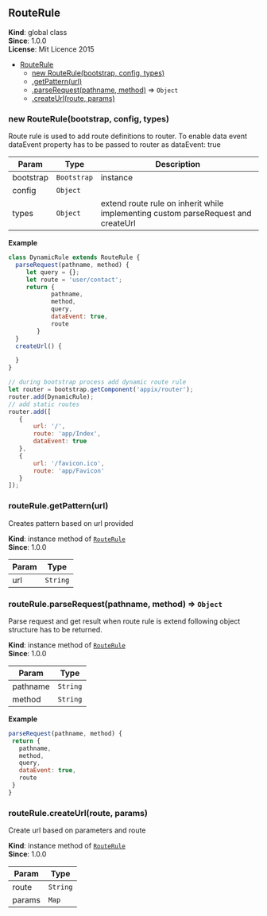 <a name="RouteRule"></a>
## RouteRule
**Kind**: global class  
**Since**: 1.0.0  
**License**: Mit Licence 2015  

* [RouteRule](#RouteRule)
  * [new RouteRule(bootstrap, config, types)](#new_RouteRule_new)
  * [.getPattern(url)](#RouteRule+getPattern)
  * [.parseRequest(pathname, method)](#RouteRule+parseRequest) ⇒ <code>Object</code>
  * [.createUrl(route, params)](#RouteRule+createUrl)

<a name="new_RouteRule_new"></a>
### new RouteRule(bootstrap, config, types)
Route rule is used to add route definitions to router.
To enable data event dataEvent property has to be passed to router as dataEvent: true


| Param | Type | Description |
| --- | --- | --- |
| bootstrap | <code>Bootstrap</code> | instance |
| config | <code>Object</code> |  |
| types | <code>Object</code> | extend route rule on inherit while implementing custom parseRequest and createUrl |

**Example**  
```js
class DynamicRule extends RouteRule {
  parseRequest(pathname, method) {
     let query = {};
     let route = 'user/contact';
     return {
            pathname,
            method,
            query,
            dataEvent: true,
            route
        }
  }
  createUrl() {

  }
}

// during bootstrap process add dynamic route rule
let router = bootstrap.getComponent('appix/router');
router.add(DynamicRule);
// add static routes
router.add([
   {
       url: '/',
       route: 'app/Index',
       dataEvent: true
   },
   {
       url: '/favicon.ico',
       route: 'app/Favicon'
   }
]);
```
<a name="RouteRule+getPattern"></a>
### routeRule.getPattern(url)
Creates pattern based on url provided

**Kind**: instance method of <code>[RouteRule](#RouteRule)</code>  
**Since**: 1.0.0  

| Param | Type |
| --- | --- |
| url | <code>String</code> | 

<a name="RouteRule+parseRequest"></a>
### routeRule.parseRequest(pathname, method) ⇒ <code>Object</code>
Parse request and get result when route rule is extend following object structure has to be returned.

**Kind**: instance method of <code>[RouteRule](#RouteRule)</code>  
**Since**: 1.0.0  

| Param | Type |
| --- | --- |
| pathname | <code>String</code> | 
| method | <code>String</code> | 

**Example**  
```js
parseRequest(pathname, method) {
 return {
   pathname,
   method,
   query,
   dataEvent: true,
   route
 }
}
```
<a name="RouteRule+createUrl"></a>
### routeRule.createUrl(route, params)
Create url based on parameters and route

**Kind**: instance method of <code>[RouteRule](#RouteRule)</code>  
**Since**: 1.0.0  

| Param | Type |
| --- | --- |
| route | <code>String</code> | 
| params | <code>Map</code> | 

